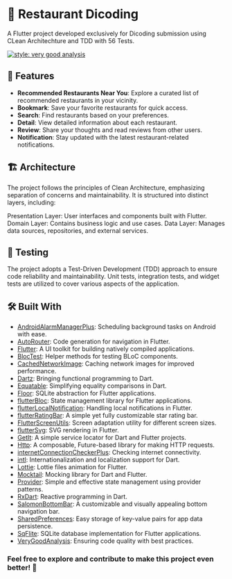 # 🍔 Restaurant Dicoding

A Flutter project developed exclusively for Dicoding submission using CLean Architechture and TDD with 56 Tests.

[![style: very good analysis](https://img.shields.io/badge/style-very_good_analysis-B22C89.svg)](https://pub.dev/packages/very_good_analysis)

## 🎉 Features

- **Recommended Restaurants Near You**: Explore a curated list of recommended restaurants in your vicinity.
- **Bookmark**: Save your favorite restaurants for quick access.
- **Search**: Find restaurants based on your preferences.
- **Detail**: View detailed information about each restaurant.
- **Review**: Share your thoughts and read reviews from other users.
- **Notification**: Stay updated with the latest restaurant-related notifications.

## 🏗️ Architecture

The project follows the principles of Clean Architecture, emphasizing separation of concerns and maintainability. It is structured into distinct layers, including:

Presentation Layer: User interfaces and components built with Flutter.
Domain Layer: Contains business logic and use cases.
Data Layer: Manages data sources, repositories, and external services.

## 🧪 Testing

The project adopts a Test-Driven Development (TDD) approach to ensure code reliability and maintainability. Unit tests, integration tests, and widget tests are utilized to cover various aspects of the application.

## 🛠️ Built With

- [AndroidAlarmManagerPlus](https://pub.dev/packages/android_alarm_manager_plus): Scheduling background tasks on Android with ease.
- [AutoRouter](https://pub.dev/packages/auto_route): Code generation for navigation in Flutter.
- [Flutter](https://flutter.dev/): A UI toolkit for building natively compiled applications.
- [BlocTest](https://pub.dev/packages/bloc_test): Helper methods for testing BLoC components.
- [CachedNetworkImage](https://pub.dev/packages/cached_network_image): Caching network images for improved performance.
- [Dartz](https://pub.dev/packages/dartz): Bringing functional programming to Dart.
- [Equatable](https://pub.dev/packages/equatable): Simplifying equality comparisons in Dart.
- [Floor](https://pub.dev/packages/floor): SQLite abstraction for Flutter applications.
- [flutterBloc](https://pub.dev/packages/flutter_bloc): State management library for Flutter applications.
- [flutterLocalNotification](https://pub.dev/packages/flutter_local_notifications): Handling local notifications in Flutter.
- [flutterRatingBar](https://pub.dev/packages/flutter_rating_bar): A simple yet fully customizable star rating bar.
- [FlutterScreenUtils](https://pub.dev/packages/flutter_screenutil): Screen adaptation utility for different screen sizes.
- [flutterSvg](https://pub.dev/packages/flutter_svg): SVG rendering in Flutter.
- [GetIt](https://pub.dev/packages/get_it): A simple service locator for Dart and Flutter projects.
- [Http](https://pub.dev/packages/http): A composable, Future-based library for making HTTP requests.
- [internetConnectionCheckerPlus](https://pub.dev/packages/internet_connection_checker_plus): Checking internet connectivity.
- [intl](https://pub.dev/packages/intl): Internationalization and localization support for Dart.
- [Lottie](https://pub.dev/packages/lottie): Lottie files animation for Flutter.
- [Mocktail](https://pub.dev/packages/mocktail): Mocking library for Dart and Flutter.
- [Provider](https://pub.dev/packages/provider): Simple and effective state management using provider patterns.
- [RxDart](https://pub.dev/packages/rxdart): Reactive programming in Dart.
- [SalomonBottomBar](https://pub.dev/packages/salomon_bottom_bar): A customizable and visually appealing bottom navigation bar.
- [SharedPreferences](https://pub.dev/packages/shared_preferences): Easy storage of key-value pairs for app data persistence.
- [SqFlite](https://pub.dev/packages/sqflite): SQLite database implementation for Flutter applications.
- [VeryGoodAnalysis](https://pub.dev/packages/very_good_analysis): Ensuring code quality with best practices.

### Feel free to explore and contribute to make this project even better! 🚀
